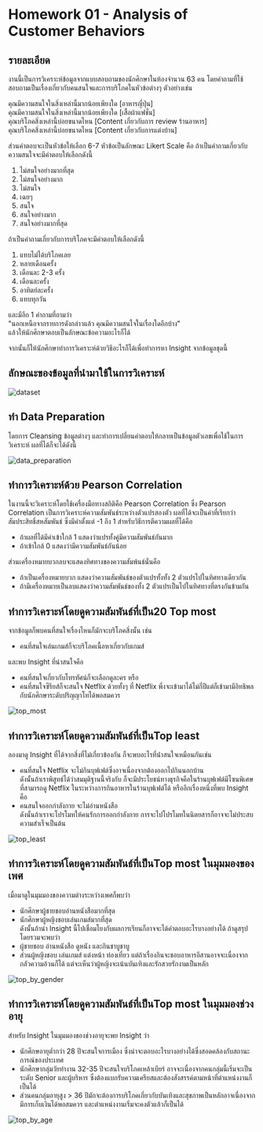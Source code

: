# Homework 01 - Analysis of Customer Behaviors

## รายละเอียด
งานนี้เป็นการวิเคราะห์ข้อมูลจากแบบสอบถามของนักศึกษาในห้องจำนวน 63 คน โดยคำถามที่ใช้สอบถามเป็นเรื่องเกี่ยวกับคนสนใจและการบริโภคในหัวข้อต่างๆ ตัวอย่างเช่น

คุณมีความสนใจในสิ่งเหล่านี้มากน้อยเพียงใด [อาหารญี่ปุ่น] <br>
คุณมีความสนใจในสิ่งเหล่านี้มากน้อยเพียงใด [เสื้อผ้าแฟชั่น] <br>
คุณบริโภคสิ่งเหล่านี้บ่อยขนาดไหน [Content เกี่ยวกับการ review ร้านอาหาร] <br>
คุณบริโภคสิ่งเหล่านี้บ่อยขนาดไหน [Content เกี่ยวกับการแต่งบ้าน] <br>

ส่วนคำตอบจะเป็นหัวข้อให้เลือก 6-7 หัวข้อเป็นลักษณะ Likert Scale คือ
ถ้าเป็นคำถามเกี่ยวกับความสนใจจะมีคำตอบให้เลือกดังนี้
1. ไม่สนใจอย่างมากที่สุด
2. ไม่สนใจอย่างมาก
3. ไม่สนใจ
4. เฉยๆ
5. สนใจ
6. สนใจอย่างมาก
7. สนใจอย่างมากที่สุด

ถ้าเป็นคำถามเกี่ยวกับการบริโภคจะมีคำตอบให้เลือกดังนี้
1. แทบไม่ได้บริโภคเลย
2. หลายเดือนครั้ง
3. เดือนละ 2-3 ครั้ง
4. เดือนละครั้ง
5. อาทิตย์ละครั้ง
6. แทบทุกวัน

และมีอีก 1 คำถามที่ถามว่า <br>
"นอกเหนือจากรายการดังกล่าวแล้ว คุณมีความสนใจในเรื่องใดอีกบ้าง" <br>
แล้วให้นักศึกษาตอบเป็นลักษณะข้อความอะไรก็ได้ <br>

จากนั้นก็ให้นักศึกษาทำการวิเคราะห์ด้วยวิธีอะไรก็ได้เพื่อทำการหา Insight จากข้อมูลชุดนี้ <br>
## ลักษณะของข้อมูลที่นำมาใช้ในการวิเคราะห์
![dataset](./images/1_dataset.png)

## ทำ Data Preparation
โดยการ Cleansing ข้อมูลต่างๆ และทำการเปลี่ยนคำตอบให้กลายเป็นข้อมูลตัวเลขเพื่อใช้ในการวิเคราะห์ ผลที่ได้ก็จะได้ดังนี้

![data_preparation](./images/2_data_preparation.png)

## ทำการวิเคราะห์ด้วย Pearson Correlation
ในงานนี้จะวิเคราะห์โดยใช้เครื่องมือทางสถิติคือ Pearson Correlation ซึ่ง Pearson Correlation เป็นการวิเคราะห์ความสัมพันธ์ระหว่างตัวแปรสองตัว ผลที่ได้จะเป็นค่าที่เรียกว่าสัมประสิทธิ์สหสัมพันธ์ ซึ่งมีค่าตั้งแต่ -1 ถึง 1 สำหรับวิธีการตีความผลที่ได้คือ <br>
- ถ้าผลที่ได้มีค่าเข้าใกล้ 1 แสดงว่าแปรทั้งคู่มีความสัมพันธ์กันมาก <br>
- ถ้าเข้าใกล้ 0 แสดงว่ามีความสัมพันธ์กันน้อย <br>

ส่วนเครื่องหมายบวกลบจะแสดงทิศทางของความสัมพ้นธ์นั่นคือ <br>
- ถ้าเป็นเครื่องหมายบวก แสดงว่าความสัมพันธ์ของตัวแปรทั้งทั้ง 2 ตัวแปรไปในทิศทางเดียวกัน
- ถ้ามีเครื่องหมายเป็นลบแสดงว่าความสัมพันธ์ของทั้ง 2 ตัวแปรเป็นไปในทิศทางที่ตรงกันข้ามกัน

## ทำการวิเคราะห์โดยดูความสัมพันธ์ที่เป็น ​20 Top most
จากข้อมูลก็พบคนที่สนใจเรื่องไหนก็มักจะบริโภคสิ่งนั้น เช่น
- คนที่สนใจเล่นเกมส์ก็จะบริโภคเนื้อหาเกี่ยวกับเกมส์ <br>

และพบ Insight ที่น่าสนใจคือ
- คนที่สนใจเกี่ยวกับโทรทัศน์ก็จะเลือกดูละคร หรือ
- คนที่สนใจซีรียส์ก็จะสนใจ Netflix ด้วยทั้งๆ ที่ Netflix พึ่งจะเข้ามาได้ไม่กี่ปีแต่ก็เข้ามามีอิทธิพลกับนักศึกษาระดับปริญญาโทได้พอสมควร

![top_most](./images/3_top_most.png)

## ทำการวิเคราะห์โดยดูความสัมพันธ์ที่เป็น ​Top least
ลองมาดู Insight ที่ได้จากสิ่งที่ไม่เกี่ยวข้องกัน ก็จะพบอะไรที่น่่าสนใจเหมือนกันเช่น
- คนที่สนใจ Netflix จะไม่กินบุฟเฟต์ซึ่งอาจเนื่องจากต้องออกไปกินนอกบ้าน <br>
ดังนั้นถ้าเราพิสูทธ์ได้ว่าสมมุติฐานนี้จริงกับ ก็จะมีประโยชน์ทางธุรกิจคือในร้านบุฟเฟต์มีโซนพิเศษที่สามารถดู Netflix ในระหว่างการกินอาหารในร้านบุฟเฟต์ได้ หรืออีกเรื่องหนึ่งที่พบ Insight คือ
- คนสนใจออกกำลังกาย จะไม่อ่านหนังสือ <br>
ดังนั้นถ้าเราจะโปรโมทให้คนรักการออกกำลังกาย การจะไปโปรโมทในนิตยสารก็อาจจะไม่ประสบความสำเร็จเป็นต้น

![top_least](./images/4_top_least.png)

## ทำการวิเคราะห์โดยดูความสัมพันธ์ที่เป็น ​Top most ในมุมมองของเพศ
เมื่อมาดูในมุมมองของความต่างระหว่างเพศก็พบว่า 
- นักศึกษาผู้ชายชอบอ่านหนังสือมากที่สุด
- นักศึกษาผู้หญิงชอบเล่นเกมส์มากที่สุด <br>
ดังนั้นถ้านำ Insight นี้ไปเชื่อมโยงกับผลการเรียนก็อาจจะได้คำตอบอะไรบางอย่างได้ ถ้าดูสรุปโดยรวมจะพบว่า
- ผู้ชายชอบ อ่านหนังสือ ดูหนัง และกินชาบูชาบู
- ส่วนผู้หญิงชอบ เล่นเกมส์ แต่งหน้า ท่องเที่ยว แต่ถ้าเรื่องกินจะชอบอาหารอีสานอาจจะเนื่องจากกลัวความอ้วนก็ได้ แต่จะเห็นว่าผู้หญิงจะเน้นบันเทิงและรักสวยรักงามเป็นหลัก

![top_by_gender](./images/5_top_by_gender.png)

## ทำการวิเคราะห์โดยดูความสัมพันธ์ที่เป็น ​Top most ในมุมมองช่วงอายุ
สำหรับ Insight ในมุมมองของช่วงอายุจะพย Insight ว่า
- นักศึกษอายุต่ำกว่า 28 ปีจะสนใจการเมือง ซึ่งน่าจะตอบอะไรบางอย่างได้ซึ่งสอดคล้องกับสถานะการณ์ของประเทศ
- นักศึกษากลุ่มวัยทำงาน 32-35 ปีจะสนใจบริโภคเหล้าเบียร์ อาจจะเนื่องจากคนกลุ่มนี้เริ่มจะเป็นระดับ Senior และผู้บริหาร ซึ่งต้องแบกรับความเครียสและต้องสังสรรค์ตามหน้าที่ตำแหน่งงานก็เป็นได้
- ส่วนคนกลุ่มอายุสูง > 36 ปีมักจะต้องการบริโภคเกี่ยวกับบันเทิงและสุขภาพเป็นหลักอาจเนื่องจากมีการเก็บเงินได้พอสมควร และตำแหน่งงานเริ่มจะคงตัวแล้วก็เป็นได้

![top_by_age](./images/6_top_by_age.png)

